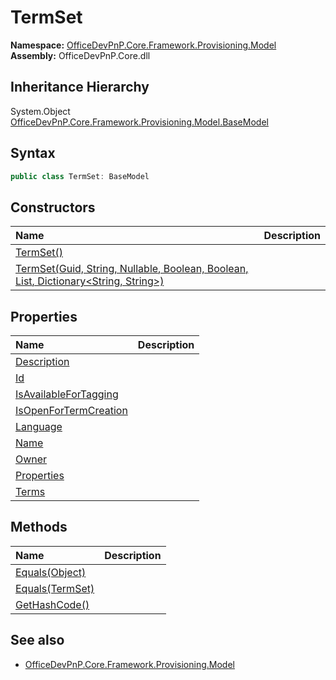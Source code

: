 # TermSet
  

**Namespace:** [OfficeDevPnP.Core.Framework.Provisioning.Model](OfficeDevPnP.Core.Framework.Provisioning.Model.md)  
**Assembly:** OfficeDevPnP.Core.dll  
## Inheritance Hierarchy
System.Object  
  [OfficeDevPnP.Core.Framework.Provisioning.Model.BaseModel](OfficeDevPnP.Core.Framework.Provisioning.Model.BaseModel.md) 
## Syntax
```C#
public class TermSet: BaseModel
```
## Constructors
|**Name**|**Description**|
|:-----|:-----|
| [TermSet()](OfficeDevPnP.Core.Framework.Provisioning.Model.TermSet.ctor1.md) | 
| [TermSet(Guid, String, Nullable<Int32>, Boolean, Boolean, List<Term>, Dictionary<String, String>)](OfficeDevPnP.Core.Framework.Provisioning.Model.TermSet.ctor2.md) | 
## Properties
|**Name**|**Description**|
|:-----|:-----|
| [Description](OfficeDevPnP.Core.Framework.Provisioning.Model.TermSet.Description.md) | 
| [Id](OfficeDevPnP.Core.Framework.Provisioning.Model.TermSet.Id.md) | 
| [IsAvailableForTagging](OfficeDevPnP.Core.Framework.Provisioning.Model.TermSet.IsAvailableForTagging.md) | 
| [IsOpenForTermCreation](OfficeDevPnP.Core.Framework.Provisioning.Model.TermSet.IsOpenForTermCreation.md) | 
| [Language](OfficeDevPnP.Core.Framework.Provisioning.Model.TermSet.Language.md) | 
| [Name](OfficeDevPnP.Core.Framework.Provisioning.Model.TermSet.Name.md) | 
| [Owner](OfficeDevPnP.Core.Framework.Provisioning.Model.TermSet.Owner.md) | 
| [Properties](OfficeDevPnP.Core.Framework.Provisioning.Model.TermSet.Properties.md) | 
| [Terms](OfficeDevPnP.Core.Framework.Provisioning.Model.TermSet.Terms.md) | 
## Methods
|**Name**|**Description**|
|:-----|:-----|
| [Equals(Object)](OfficeDevPnP.Core.Framework.Provisioning.Model.TermSet.3520ddbb.md) | 
| [Equals(TermSet)](OfficeDevPnP.Core.Framework.Provisioning.Model.TermSet.3057bd77.md) | 
| [GetHashCode()](OfficeDevPnP.Core.Framework.Provisioning.Model.TermSet.1c6872bd.md) | 
## See also
- [OfficeDevPnP.Core.Framework.Provisioning.Model](OfficeDevPnP.Core.Framework.Provisioning.Model.md)
